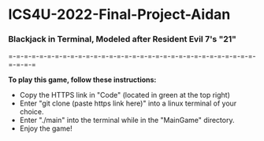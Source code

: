 # ICS4U-2022-Final-Project-Aidan

### Blackjack in Terminal, Modeled after Resident Evil 7's "21"

=-=-=-=-=-=-=-=-=-=-=-=-=-=-=-=-=-=-=-=-=-=-=-=-=-=-=-=-=-=-=-=-=-=-=-=

<b>To play this game, follow these instructions:</b>
<ul>
<li>Copy the HTTPS link in "Code" (located in green at the top right)</li>
<li>Enter "git clone (paste https link here)" into a linux terminal of your choice.</li>
<li>Enter "./main" into the terminal while in the "MainGame" directory.</li>
<li>Enjoy the game!</li>
</ul>
